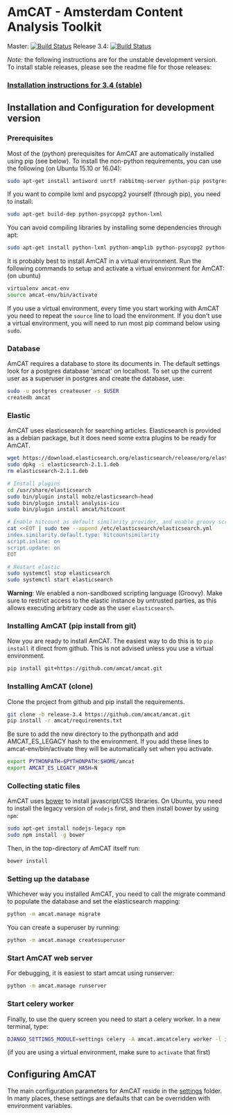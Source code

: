 AmCAT - Amsterdam Content Analysis Toolkit
==========================================

Master: [![Build Status](https://travis-ci.org/amcat/amcat.png?branch=master)](https://travis-ci.org/amcat/amcat) Release 3.4: [![Build Status](https://travis-ci.org/amcat/amcat.png?branch=release-3.3)](https://travis-ci.org/amcat/amcat)

*Note:* the following instructions are for the unstable development version. 
To install stable releases, please see the readme file for those releases:

### [Installation instructions for 3.4 (stable)](https://github.com/amcat/amcat/blob/release-3.4/README.md)


## Installation and Configuration for development version

### Prerequisites

Most of the (python) prerequisites for AmCAT are automatically installed using pip (see below). To install the non-python requirements, you can use the following (on Ubuntu 15.10 or 16.04):

```sh
sudo apt-get install antiword unrtf rabbitmq-server python-pip postgresql postgresql-contrib python-virtualenv git postgresql-server-dev-9.4 python-dev libxml2-dev libxslt-dev
```

If you want to compile lxml and psycopg2 yourself (through pip), you need to install:

```sh
sudo apt-get build-dep python-psycopg2 python-lxml
```

You can avoid compiling libraries by installing some dependencies through apt:

```sh
sudo apt-get install python-lxml python-amqplib python-psycopg2 python-requests python-pygments
```

It is probably best to install AmCAT in a virtual environment. Run the following commands to setup and activate a virtual environment for AmCAT: (on ubuntu)

```sh
virtualenv amcat-env
source amcat-env/bin/activate
```

If you use a virtual environment, every time you start working with AmCAT you need to repeat the `source` line to load the environment. If you don't use a virtual environment, you will need to run most pip command below using `sudo`. 

### Database

AmCAT requires a database to store its documents in. The default settings look for a postgres database 'amcat' on localhost. To set up the current user as a superuser in postgres and create the database, use:

```sh
sudo -u postgres createuser -s $USER
createdb amcat
```

### Elastic

AmCAT uses elasticsearch for searching articles. Elasticsearch is provided as a debian package, but it does need some extra plugins to be ready for AmCAT.

```sh
wget https://download.elasticsearch.org/elasticsearch/release/org/elasticsearch/distribution/deb/elasticsearch/2.1.1/elasticsearch-2.1.1.deb
sudo dpkg -i elasticsearch-2.1.1.deb
rm elasticsearch-2.1.1.deb

# Install plugins
cd /usr/share/elasticsearch
sudo bin/plugin install mobz/elasticsearch-head
sudo bin/plugin install analysis-icu
sudo bin/plugin install amcat/hitcount

# Enable hitcount as default similarity provider, and enable groovy scripting
cat <<EOT | sudo tee --append /etc/elasticsearch/elasticsearch.yml
index.similarity.default.type: hitcountsimilarity
script.inline: on
script.update: on
EOT

# Restart elastic
sudo systemctl stop elasticsearch
sudo systemctl start elasticsearch
```

**Warning**: We enabled a non-sandboxed scripting language (Groovy). Make sure to restrict access to the elastic instance by untrusted parties, as this allows executing arbitrary code as the user `elasticsearch`.

### Installing AmCAT (pip install from git)

Now you are ready to install AmCAT. The easiest way to do this is to `pip install` it direct from github. 
This is not advised unless you use a virtual environment.

```sh
pip install git+https://github.com/amcat/amcat.git
```

### Installing AmCAT (clone)

Clone the project from github and pip install the requirements. 

```sh
git clone -b release-3.4 https://github.com/amcat/amcat.git
pip install -r amcat/requirements.txt
```

Be sure to add the new directory to the pythonpath and add AMCAT_ES_LEGACY hash to the environment.
If you add these lines to amcat-env/bin/activate they will be automatically set when you activate.

```sh
export PYTHONPATH=$PYTHONPATH:$HOME/amcat
export AMCAT_ES_LEGACY_HASH=N
```

### Collecting static files

AmCAT uses [bower](http://bower.io/) to install javascript/CSS libraries. On Ubuntu, you need to install the legacy version of `nodejs` first, and then install bower by using `npm`:

```sh
sudo apt-get install nodejs-legacy npm
sudo npm install -g bower
```

Then, in the top-directory of AmCAT itself run:

```sh
bower install
```

### Setting up the database

Whichever way you installed AmCAT, you need to call the migrate command to populate the database and set the elasticsearch mapping:

```sh
python -m amcat.manage migrate
```

You can create a superuser by running:

```sh
python -m amcat.manage createsuperuser
```

### Start AmCAT web server

For debugging, it is easiest to start amcat using runserver:

```sh
python -m amcat.manage runserver
```

### Start celery worker

Finally, to use the query screen you need to start a celery worker. In a new terminal, type:

```sh
DJANGO_SETTINGS_MODULE=settings celery -A amcat.amcatcelery worker -l info -Q amcat
```

(if you are using a virtual environment, make sure to `activate` that first)

## Configuring AmCAT

The main configuration parameters for AmCAT reside in the [settings](https://github.com/amcat/amcat/tree/master/settings) folder. In many places, these settings are defaults that can be overridden with environment variables. 
